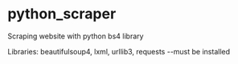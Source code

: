 # python_scraper
Scraping website with python bs4 library

Libraries: beautifulsoup4, lxml, urllib3, requests --must be installed


